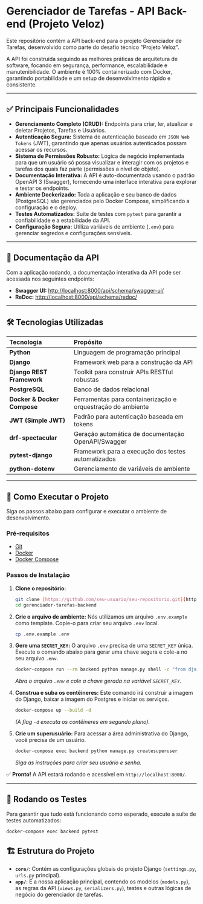 
# Gerenciador de Tarefas - API Back-end (Projeto Veloz)

Este repositório contém a API back-end para o projeto Gerenciador de Tarefas, desenvolvido como parte do desafio técnico "Projeto  Veloz".

A API foi construída seguindo as melhores práticas de arquitetura de software, focando em segurança, performance, escalabilidade e manutenibilidade. O ambiente é 100% containerizado com Docker, garantindo portabilidade e um setup de desenvolvimento rápido e consistente.

---

## ✅ Principais Funcionalidades

* **Gerenciamento Completo (CRUD):** Endpoints para criar, ler, atualizar e deletar Projetos, Tarefas e Usuários.
* **Autenticação Segura:** Sistema de autenticação baseado em `JSON Web Tokens` (JWT), garantindo que apenas usuários autenticados possam acessar os recursos.
* **Sistema de Permissões Robusto:** Lógica de negócio implementada para que um usuário só possa visualizar e interagir com os projetos e tarefas dos quais faz parte (permissões a nível de objeto).
* **Documentação Interativa:** A API é auto-documentada usando o padrão OpenAPI 3 (Swagger), fornecendo uma interface interativa para explorar e testar os endpoints.
* **Ambiente Dockerizado:** Toda a aplicação e seu banco de dados (PostgreSQL) são gerenciados pelo Docker Compose, simplificando a configuração e o deploy.
* **Testes Automatizados:** Suíte de testes com `pytest` para garantir a confiabilidade e a estabilidade da API.
* **Configuração Segura:** Utiliza variáveis de ambiente (`.env`) para gerenciar segredos e configurações sensíveis.

---

## 📖 Documentação da API

Com a aplicação rodando, a documentação interativa da API pode ser acessada nos seguintes endpoints:

* **Swagger UI:** [http://localhost:8000/api/schema/swagger-ui/](http://localhost:8000/api/schema/swagger-ui/)
* **ReDoc:** [http://localhost:8000/api/schema/redoc/](http://localhost:8000/api/schema/redoc/)

---

## 🛠️ Tecnologias Utilizadas

| Tecnologia | Propósito |
| :--- | :--- |
| **Python** | Linguagem de programação principal |
| **Django** | Framework web para a construção da API |
| **Django REST Framework** | Toolkit para construir APIs RESTful robustas |
| **PostgreSQL** | Banco de dados relacional |
| **Docker & Docker Compose**| Ferramentas para containerização e orquestração do ambiente |
| **JWT (Simple JWT)**| Padrão para autenticação baseada em tokens |
| **drf-spectacular** | Geração automática de documentação OpenAPI/Swagger |
| **pytest-django** | Framework para a execução dos testes automatizados |
| **python-dotenv** | Gerenciamento de variáveis de ambiente |

---

## 🚀 Como Executar o Projeto

Siga os passos abaixo para configurar e executar o ambiente de desenvolvimento.

### Pré-requisitos

* [Git](https://git-scm.com/)
* [Docker](https://www.docker.com/products/docker-desktop/)
* [Docker Compose](https://docs.docker.com/compose/install/)

### Passos de Instalação

1.  **Clone o repositório:**
    ```bash
    git clone [https://github.com/seu-usuario/seu-repositorio.git](https://github.com/seu-usuario/seu-repositorio.git)
    cd gerenciador-tarefas-backend
    ```

2.  **Crie o arquivo de ambiente:**
    Nós utilizamos um arquivo `.env.example` como template. Copie-o para criar seu arquivo `.env` local.
    ```bash
    cp .env.example .env
    ```

3.  **Gere uma `SECRET_KEY`:**
    O arquivo `.env` precisa de uma `SECRET_KEY` única. Execute o comando abaixo para gerar uma chave segura e cole-a no seu arquivo `.env`.
    ```bash
    docker-compose run --rm backend python manage.py shell -c "from django.core.management.utils import get_random_secret_key; print(get_random_secret_key())"
    ```
    *Abra o arquivo `.env` e cole a chave gerada na variável `SECRET_KEY`.*

4.  **Construa e suba os contêineres:**
    Este comando irá construir a imagem do Django, baixar a imagem do Postgres e iniciar os serviços.
    ```bash
    docker-compose up --build -d
    ```
    *(A flag `-d` executa os contêineres em segundo plano).*

5.  **Crie um superusuário:**
    Para acessar a área administrativa do Django, você precisa de um usuário.
    ```bash
    docker-compose exec backend python manage.py createsuperuser
    ```
    *Siga as instruções para criar seu usuário e senha.*

✅ **Pronto!** A API estará rodando e acessível em `http://localhost:8000/`.

---

## 🧪 Rodando os Testes

Para garantir que tudo está funcionando como esperado, execute a suíte de testes automatizados:
```bash
docker-compose exec backend pytest
```

## 🏗️ Estrutura do Projeto

* **`core/`**: Contém as configurações globais do projeto Django (`settings.py`, `urls.py` principal).
* **`app/`**: É a nossa aplicação principal, contendo os modelos (`models.py`), as regras da API (`views.py`, `serializers.py`), testes e outras lógicas de negócio do gerenciador de tarefas.
